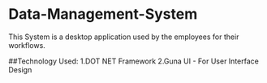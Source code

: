 # Data-Management-System
This System is a desktop application used by the employees for their workflows.

##Technology Used:
1.DOT NET Framework
2.Guna UI - For User Interface Design
